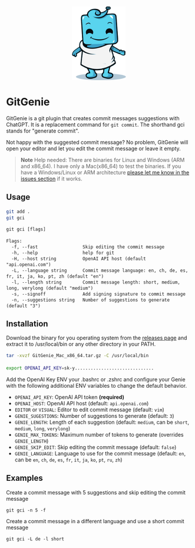<p align="center"><img src="docs/img/mascot.png" height="200" /></p>

# GitGenie
GitGenie is a git plugin that creates commit messages suggestions with ChatGPT. It is a replacement command for `git commit`. The shorthand gci stands for "generate commit".

Not happy with the suggested commit message? No problem, GitGenie will open your editor and let you edit the commit message or leave it empty.

> **Note**
> Help needed: There are binaries for Linux and Windows (ARM and x86_64). I have only a Mac(x86_64) to test the binaries. If you have a Windows/Linux or ARM architecture [please let me know in the issues section](https://github.com/kubero-dev/GitGenie/issues/2) if it works.

## Usage
    
```bash
git add . 
git gci 
```

```
git gci [flags]

Flags:
  -f, --fast                 Skip editing the commit message
  -h, --help                 help for git
  -H, --host string          OpenAI API host (default "api.openai.com")
  -L, --language string      Commit message language: en, ch, de, es, fr, it, ja, ko, pt, zh (default "en")
  -l, --length string        Commit message length: short, medium, long, verylong (default "medium")
  -s, --signoff              Add signing signature to commit message
  -n, --suggestions string   Number of suggestions to generate (default "3")
```


## Installation

Download the binary for you operating system from the [releases page](https://github.com/mms-gianni/GitGenie/releases/latest) and extract it to /usr/local/bin or any other directory in your PATH.

```bash 
tar -xvzf GitGenie_Mac_x86_64.tar.gz -C /usr/local/bin

export OPENAI_API_KEY=sk-y..............................
```

Add the OpenAI Key ENV your .bashrc or .zshrc and configure your Genie with the following additional ENV variables to change the default behavior.

- `OPENAI_API_KEY`: OpenAI API token **(required)**
- `OPENAI_HOST`: OpenAI API host (default: `api.openai.com`)
- `EDITOR` or `VISUAL`: Editor to edit commit message (default: `vim`)
- `GENIE_SUGESTIONS`: Number of suggestions to generate (default: `3`)
- `GENIE_LENGTH`: Length of each suggestion (default: `medium`, can be `short`, `medium`, `long`, `verylong`)
- `GENIE_MAX_TOKENS`: Maximum number of tokens to generate (overrides `GENIE_LENGTH`)
- `GENIE_SKIP_EDIT`: Skip editing the commit message (default: `false`)
- `GENIE_LANGUAGE`: Language to use for the commit message (default: `en`, can be `en`, `ch`, `de`, `es`, `fr`, `it`, `ja`, `ko`, `pt`, `ru`, `zh`)


## Examples

Create a commit message with 5 suggestions and skip editing the commit message
```
git gci -n 5 -f
```

Create a commit message in a different language and use a short commit message
```
git gci -L de -l short
```

